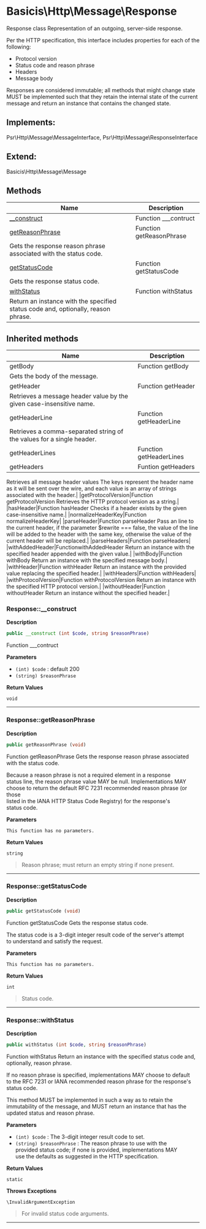 # Basicis\Http\Message\Response  

Response class
Representation of an outgoing, server-side response.

Per the HTTP specification, this interface includes properties for
each of the following:

- Protocol version
- Status code and reason phrase
- Headers
- Message body

Responses are considered immutable; all methods that might change state MUST
be implemented such that they retain the internal state of the current
message and return an instance that contains the changed state.  

## Implements:
Psr\Http\Message\MessageInterface, Psr\Http\Message\ResponseInterface

## Extend:

Basicis\Http\Message\Message

## Methods

| Name | Description |
|------|-------------|
|[__construct](#response__construct)|Function ___contruct|
|[getReasonPhrase](#responsegetreasonphrase)|Function getReasonPhrase
Gets the response reason phrase associated with the status code.|
|[getStatusCode](#responsegetstatuscode)|Function getStatusCode
Gets the response status code.|
|[withStatus](#responsewithstatus)|Function withStatus
Return an instance with the specified status code and, optionally, reason phrase.|

## Inherited methods

| Name | Description |
|------|-------------|
|getBody|Function getBody
Gets the body of the message.|
|getHeader|Function getHeader
Retrieves a message header value by the given case-insensitive name.|
|getHeaderLine|Function getHeaderLine
Retrieves a comma-separated string of the values for a single header.|
|getHeaderLines|Function getHeaderLines|
|getHeaders|Funtion getHeaders
Retrieves all message header values
The keys represent the header name as it will be sent over the wire, and
each value is an array of strings associated with the header.|
|getProtocolVersion|Function getProtocolVersion
Retrieves the HTTP protocol version as a string.|
|hasHeader|Function hasHeader
Checks if a header exists by the given case-insensitive name.|
|normalizeHeaderKey|Function normalizeHeaderKey|
|parseHeader|Function parseHeader
Pass an line to the current header, if the parameter $rewrite === false,
the value of the line will be added to the header with the same key,
otherwise the value of the current header will be replaced.|
|parseHeaders|Function parseHeaders|
|withAddedHeader|FunctionwithAddedHeader
Return an instance with the specified header appended with the given value.|
|withBody|Function withBody
Return an instance with the specified message body.|
|withHeader|Function withHeader
Return an instance with the provided value replacing the specified header.|
|withHeaders|Function withHeaders|
|withProtocolVersion|Function withProtocolVersion
Return an instance with the specified HTTP protocol version.|
|withoutHeader|Function withoutHeader
Return an instance without the specified header.|



### Response::__construct  

**Description**

```php
public __construct (int $code, string $reasonPhrase)
```

Function ___contruct 

 

**Parameters**

* `(int) $code`
: default 200  
* `(string) $reasonPhrase`

**Return Values**

`void`




<hr />


### Response::getReasonPhrase  

**Description**

```php
public getReasonPhrase (void)
```

Function getReasonPhrase
Gets the response reason phrase associated with the status code. 

Because a reason phrase is not a required element in a response  
status line, the reason phrase value MAY be null. Implementations MAY  
choose to return the default RFC 7231 recommended reason phrase (or those  
listed in the IANA HTTP Status Code Registry) for the response's  
status code. 

**Parameters**

`This function has no parameters.`

**Return Values**

`string`

> Reason phrase; must return an empty string if none present.


<hr />


### Response::getStatusCode  

**Description**

```php
public getStatusCode (void)
```

Function getStatusCode
Gets the response status code. 

The status code is a 3-digit integer result code of the server's attempt  
to understand and satisfy the request. 

**Parameters**

`This function has no parameters.`

**Return Values**

`int`

> Status code.


<hr />


### Response::withStatus  

**Description**

```php
public withStatus (int $code, string $reasonPhrase)
```

Function withStatus
Return an instance with the specified status code and, optionally, reason phrase. 

If no reason phrase is specified, implementations MAY choose to default  
to the RFC 7231 or IANA recommended reason phrase for the response's  
status code.  
  
This method MUST be implemented in such a way as to retain the  
immutability of the message, and MUST return an instance that has the  
updated status and reason phrase. 

**Parameters**

* `(int) $code`
: The 3-digit integer result code to set.  
* `(string) $reasonPhrase`
: The reason phrase to use with the  
provided status code; if none is provided, implementations MAY  
use the defaults as suggested in the HTTP specification.  

**Return Values**

`static`




**Throws Exceptions**


`\InvalidArgumentException`
> For invalid status code arguments.

<hr />

